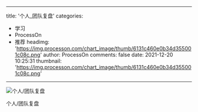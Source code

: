
---
title: '个人_团队复盘'
categories: 
 - 学习
 - ProcessOn
 - 推荐
headimg: 'https://img.processon.com/chart_image/thumb/6131c460e0b34d355001c08c.png'
author: ProcessOn
comments: false
date: 2021-12-20 10:25:31
thumbnail: 'https://img.processon.com/chart_image/thumb/6131c460e0b34d355001c08c.png'
---

<div>   
<img class="thumb" alt="个人/团队复盘" src="https://img.processon.com/chart_image/thumb/6131c460e0b34d355001c08c.png" referrerpolicy="no-referrer">
<p>个人/团队复盘</p>  
</div>
            